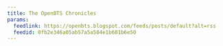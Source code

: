 ```yaml
---
title: The OpenBTS Chronicles
params:
  feedlink: https://openbts.blogspot.com/feeds/posts/default?alt=rss
  feedid: 0fb2e346a05ab57a5a504e1b601b6e50
---
```

